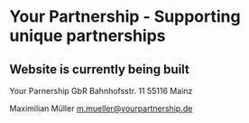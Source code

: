 # Your Partnership - Supporting unique partnerships
## Website is currently being built

Your Parnership GbR
Bahnhofsstr. 11
55116 Mainz

Maximilian Müller
m.mueller@yourpartnership.de

